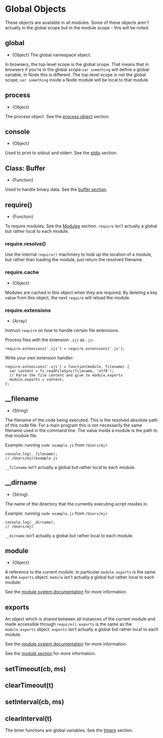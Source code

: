 # Global Objects

<!-- type=misc -->

These objects are available in all modules. Some of these objects aren't
actually in the global scope but in the module scope - this will be noted.

## global

<!-- type=global -->

* {Object} The global namespace object.

In browsers, the top-level scope is the global scope. That means that in
browsers if you're in the global scope `var something` will define a global
variable. In Node this is different. The top-level scope is not the global
scope; `var something` inside a Node module will be local to that module.

## process

<!-- type=global -->

* {Object}

The process object. See the [process object](process.html#process) section.

## console

<!-- type=global -->

* {Object}

Used to print to stdout and stderr. See the [stdio](stdio.html) section.

## Class: Buffer

<!-- type=global -->

* {Function}

Used to handle binary data. See the [buffer section](buffer.html).

## require()

<!-- type=var -->

* {Function}

To require modules. See the [Modules](modules.html#modules) section.
`require` isn't actually a global but rather local to each module.

### require.resolve()

Use the internal `require()` machinery to look up the location of a module,
but rather than loading the module, just return the resolved filename.

### require.cache

* {Object}

Modules are cached in this object when they are required. By deleting a key
value from this object, the next `require` will reload the module.

### require.extensions

* {Array}

Instruct `require` on how to handle certain file extensions.

Process files with the extension `.sjs` as `.js`:

    require.extensions['.sjs'] = require.extensions['.js'];

Write your own extension handler:

    require.extensions['.sjs'] = function(module, filename) {
      var content = fs.readFileSync(filename, 'utf8');
      // Parse the file content and give to module.exports
      module.exports = content;
    };

## __filename

<!-- type=var -->

* {String}

The filename of the code being executed.  This is the resolved absolute path
of this code file.  For a main program this is not necessarily the same
filename used in the command line.  The value inside a module is the path
to that module file.

Example: running `node example.js` from `/Users/mjr`

    console.log(__filename);
    // /Users/mjr/example.js

`__filename` isn't actually a global but rather local to each module.

## __dirname

<!-- type=var -->

* {String}

The name of the directory that the currently executing script resides in.

Example: running `node example.js` from `/Users/mjr`

    console.log(__dirname);
    // /Users/mjr

`__dirname` isn't actually a global but rather local to each module.


## module

<!-- type=var -->

* {Object}

A reference to the current module. In particular
`module.exports` is the same as the `exports` object.
`module` isn't actually a global but rather local to each module.

See the [module system documentation](modules.html) for more
information.

## exports

<!-- type=var -->

An object which is shared between all instances of the current module and
made accessible through `require()`.
`exports` is the same as the `module.exports` object.
`exports` isn't actually a global but rather local to each module.

See the [module system documentation](modules.html) for more
information.

See the [module section](modules.html) for more information.

## setTimeout(cb, ms)
## clearTimeout(t)
## setInterval(cb, ms)
## clearInterval(t)

<!--type=global-->

The timer functions are global variables. See the [timers](timers.html) section.
